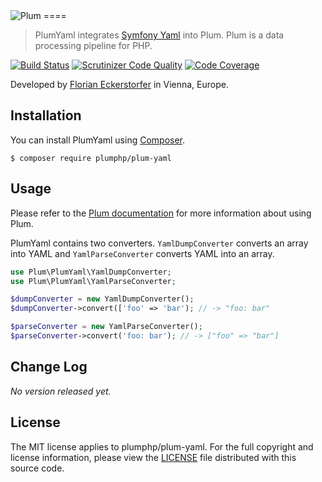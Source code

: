 <img src="https://florian.ec/img/plum/logo.png" alt="Plum">
====

> PlumYaml integrates [Symfony Yaml](https://github.com/symfony/yaml) into Plum. Plum is a data
processing pipeline for PHP.

[![Build Status](https://img.shields.io/travis/plumphp/plum-yaml.svg?style=flat)](https://travis-ci.org/plumphp/plum-yaml)
[![Scrutinizer Code Quality](https://img.shields.io/scrutinizer/g/plumphp/plum-yaml.svg?style=flat)](https://scrutinizer-ci.com/g/plumphp/plum-yaml/?branch=master)
[![Code Coverage](https://img.shields.io/scrutinizer/coverage/g/plumphp/plum-yaml.svg?style=flat)](https://scrutinizer-ci.com/g/plumphp/plum-yaml/?branch=master)

Developed by [Florian Eckerstorfer](https://florian.ec) in Vienna, Europe.


Installation
------------

You can install PlumYaml using [Composer](http://getcomposer.org).

```shell
$ composer require plumphp/plum-yaml
```


Usage
-----

Please refer to the [Plum documentation](https://github.com/plumphp/plum/blob/master/docs/index.md) for more
information about using Plum.

PlumYaml contains two converters. `YamlDumpConverter` converts an array into YAML and `YamlParseConverter` converts
YAML into an array.

```php
use Plum\PlumYaml\YamlDumpConverter;
use Plum\PlumYaml\YamlParseConverter;

$dumpConverter = new YamlDumpConverter();
$dumpConverter->convert(['foo' => 'bar'); // -> "foo: bar"

$parseConverter = new YamlParseConverter();
$parseConverter->convert('foo: bar'); // -> ["foo" => "bar"]
```


Change Log
----------

*No version released yet.*


License
-------

The MIT license applies to plumphp/plum-yaml. For the full copyright and license information,
please view the [LICENSE](https://github.com/plumphp/plum-yaml/blob/master/LICENSE) file distributed with this
source code.
